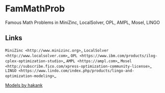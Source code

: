 FamMathProb
===========
Famous Math Problems in MiniZinc, LocalSolver, OPL, AMPL, Mosel, LINGO


Links
-----
`MiniZinc <http://www.minizinc.org>`_
`LocalSolver <http://www.localsolver.com>`_
`OPL <https://www.ibm.com/products/ilog-cplex-optimization-studio>`_
`AMPL <https://ampl.com>`_
`Mosel <http://subscribe.fico.com/xpress-optimization-community-license>`_
`LINGO <https://www.lindo.com/index.php/products/lingo-and-optimization-modeling>`_

[Models by hakank](https://github.com/hakank/hakank)
